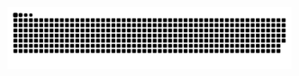 <picture>
  <source media="(prefers-color-scheme: dark)" srcset="https://raw.githubusercontent.com/lt502676921/lt502676921/output/github-contribution-grid-snake-dark.svg">
  <source media="(prefers-color-scheme: light)" srcset="https://raw.githubusercontent.com/lt502676921/lt502676921/output/github-contribution-grid-snake.svg">
  <img alt="github contribution grid snake animation" src="https://raw.githubusercontent.com/lt502676921/lt502676921/output/github-contribution-grid-snake.svg">
</picture>